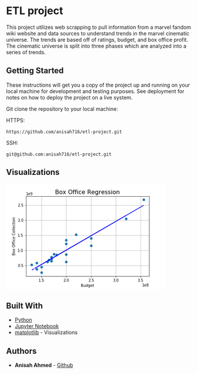 # ETL project 

This project utilizes web scrapping to pull  information from a marvel fandom wiki website and  data sources to understand trends in the marvel cinematic universe. The trends are based off of ratings, budget, and box office profit. The cinematic universe is split into three phases which are analyzed into a series of trends.

## Getting Started

These instructions will get you a copy of the project up and running on your local machine for development and testing purposes. See deployment for notes on how to deploy the project on a live system.

Git clone the repository to your local machine:

HTTPS:
```
https://github.com/anisah716/etl-project.git
```
SSH:
```
git@github.com:anisah716/etl-project.git
```

## Visualizations


![Image of Graphs](https://github.com/anisah716/etl-project/blob/master/images/linearregression.png)


## Built With

* [Python](https://www.python.org)
* [Jupyter Notebook](https://jupyter.org)
* [matplotlib](https://matplotlib.org) - Visualizations 

## Authors

* **Anisah Ahmed**  - [Github](https://github.com/anisah716)
